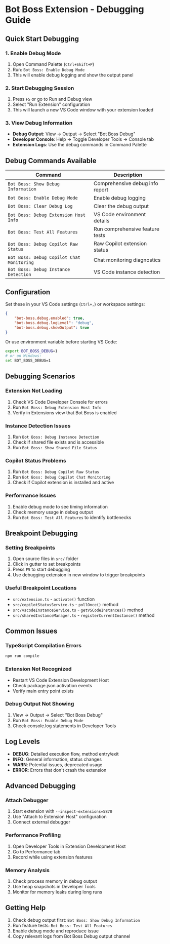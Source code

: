 # Bot Boss Extension - Debugging Guide

## Quick Start Debugging

### 1. Enable Debug Mode
1. Open Command Palette (`Ctrl+Shift+P`)
2. Run: `Bot Boss: Enable Debug Mode`
3. This will enable debug logging and show the output panel

### 2. Start Debugging Session
1. Press `F5` or go to Run and Debug view
2. Select "Run Extension" configuration
3. This will launch a new VS Code window with your extension loaded

### 3. View Debug Information
- **Debug Output**: View → Output → Select "Bot Boss Debug"
- **Developer Console**: Help → Toggle Developer Tools → Console tab
- **Extension Logs**: Use the debug commands in Command Palette

## Debug Commands Available

| Command | Description |
|---------|-------------|
| `Bot Boss: Show Debug Information` | Comprehensive debug info report |
| `Bot Boss: Enable Debug Mode` | Enable debug logging |
| `Bot Boss: Clear Debug Log` | Clear the debug output |
| `Bot Boss: Debug Extension Host Info` | VS Code environment details |
| `Bot Boss: Test All Features` | Run comprehensive feature tests |
| `Bot Boss: Debug Copilot Raw Status` | Raw Copilot extension status |
| `Bot Boss: Debug Copilot Chat Monitoring` | Chat monitoring diagnostics |
| `Bot Boss: Debug Instance Detection` | VS Code instance detection |

## Configuration

Set these in your VS Code settings (`Ctrl+,`) or workspace settings:

```json
{
    "bot-boss.debug.enabled": true,
    "bot-boss.debug.logLevel": "debug",
    "bot-boss.debug.showOutput": true
}
```

Or use environment variable before starting VS Code:
```bash
export BOT_BOSS_DEBUG=1
# or on Windows:
set BOT_BOSS_DEBUG=1
```

## Debugging Scenarios

### Extension Not Loading
1. Check VS Code Developer Console for errors
2. Run `Bot Boss: Debug Extension Host Info`
3. Verify in Extensions view that Bot Boss is enabled

### Instance Detection Issues
1. Run `Bot Boss: Debug Instance Detection`
2. Check if shared file exists and is accessible
3. Run `Bot Boss: Show Shared File Status`

### Copilot Status Problems
1. Run `Bot Boss: Debug Copilot Raw Status`
2. Run `Bot Boss: Debug Copilot Chat Monitoring`
3. Check if Copilot extension is installed and active

### Performance Issues
1. Enable debug mode to see timing information
2. Check memory usage in debug output
3. Run `Bot Boss: Test All Features` to identify bottlenecks

## Breakpoint Debugging

### Setting Breakpoints
1. Open source files in `src/` folder
2. Click in gutter to set breakpoints
3. Press `F5` to start debugging
4. Use debugging extension in new window to trigger breakpoints

### Useful Breakpoint Locations
- `src/extension.ts` - `activate()` function
- `src/copilotStatusService.ts` - `pollOnce()` method
- `src/vscodeInstanceService.ts` - `getVSCodeInstances()` method
- `src/sharedInstanceManager.ts` - `registerCurrentInstance()` method

## Common Issues

### TypeScript Compilation Errors
```bash
npm run compile
```

### Extension Not Recognized
- Restart VS Code Extension Development Host
- Check package.json activation events
- Verify main entry point exists

### Debug Output Not Showing
1. View → Output → Select "Bot Boss Debug"
2. Run `Bot Boss: Enable Debug Mode`
3. Check console.log statements in Developer Tools

## Log Levels

- **DEBUG**: Detailed execution flow, method entry/exit
- **INFO**: General information, status changes
- **WARN**: Potential issues, deprecated usage
- **ERROR**: Errors that don't crash the extension

## Advanced Debugging

### Attach Debugger
1. Start extension with `--inspect-extensions=5870`
2. Use "Attach to Extension Host" configuration
3. Connect external debugger

### Performance Profiling
1. Open Developer Tools in Extension Development Host
2. Go to Performance tab
3. Record while using extension features

### Memory Analysis
1. Check process memory in debug output
2. Use heap snapshots in Developer Tools
3. Monitor for memory leaks during long runs

## Getting Help

1. Check debug output first: `Bot Boss: Show Debug Information`
2. Run feature tests: `Bot Boss: Test All Features`
3. Enable debug mode and reproduce issue
4. Copy relevant logs from Bot Boss Debug output channel